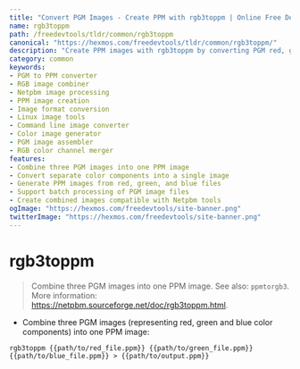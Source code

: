 ```yaml
---
title: "Convert PGM Images - Create PPM with rgb3toppm | Online Free DevTools by Hexmos"
name: rgb3toppm
path: /freedevtools/tldr/common/rgb3toppm
canonical: "https://hexmos.com/freedevtools/tldr/common/rgb3toppm/"
description: "Create PPM images with rgb3toppm by converting PGM red, green and blue components. Fast image combining with this Netpbm tool. Free online tool, no registration required."
category: common
keywords:
- PGM to PPM converter
- RGB image combiner
- Netpbm image processing
- PPM image creation
- Image format conversion
- Linux image tools
- Command line image converter
- Color image generator
- PGM image assembler
- RGB color channel merger
features:
- Combine three PGM images into one PPM image
- Convert separate color components into a single image
- Generate PPM images from red, green, and blue files
- Support batch processing of PGM image files
- Create combined images compatible with Netpbm tools
ogImage: "https://hexmos.com/freedevtools/site-banner.png"
twitterImage: "https://hexmos.com/freedevtools/site-banner.png"
---
```


# rgb3toppm

> Combine three PGM images into one PPM image.
> See also: `ppmtorgb3`.
> More information: <https://netpbm.sourceforge.net/doc/rgb3toppm.html>.

- Combine three PGM images (representing red, green and blue color components) into one PPM image:

`rgb3toppm {{path/to/red_file.ppm}} {{path/to/green_file.ppm}} {{path/to/blue_file.ppm}} > {{path/to/output.ppm}}`
